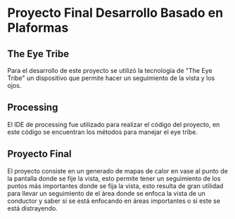 # Proyecto Final Desarrollo Basado en Plaformas
## The Eye Tribe
Para el desarrollo de este proyecto se utilizó la tecnología de "The Eye Tribe" un dispositivo que permite hacer un seguimiento
de la vista y los ojos.

## Processing
El IDE de processing fue utilizado para realizar el código del proyecto, en este código se encuentran los métodos para manejar el
eye tribe.

## Proyecto Final
El proyecto consiste en un generado de mapas de calor en vase al punto de la pantalla donde se fije la vista, esto permite tener un
seguimiento de los puntos más importantes donde se fija la vista, esto resulta de gran utilidad para llevar un seguimiento de
el área donde se enfoca la vista de un conductor y saber si se está enfocando en áreas importantes o si este se está distrayendo.
